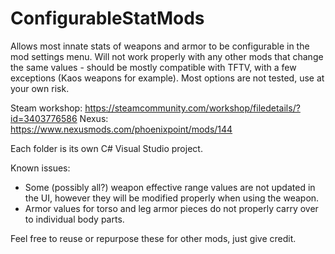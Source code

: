 # ConfigurableStatMods

Allows most innate stats of weapons and armor to be configurable in the mod settings menu. Will not work properly with any other mods that change the same values - should be mostly compatible with TFTV, with a few exceptions (Kaos weapons for example). Most options are not tested, use at your own risk.

Steam workshop: https://steamcommunity.com/workshop/filedetails/?id=3403776586
Nexus: https://www.nexusmods.com/phoenixpoint/mods/144

Each folder is its own C# Visual Studio project.

Known issues:
- Some (possibly all?) weapon effective range values are not updated in the UI, however they will be modified properly when using the weapon.
- Armor values for torso and leg armor pieces do not properly carry over to individual body parts.

Feel free to reuse or repurpose these for other mods, just give credit.
